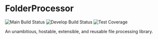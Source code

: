 # FolderProcessor

![Main Build Status](https://github.com/JerrettDavis/FolderProcessor/actions/workflows/main.yml/badge.svg)
![Develop Build Status](https://github.com/JerrettDavis/FolderProcessor/actions/workflows/develop.yml/badge.svg)
![Test Coverage](https://img.shields.io/endpoint?url=https://gist.githubusercontent.com/JerrettDavis/c0d1f93e62b9e0910bffca6a7c0aede0/raw/0cf8241600fb0658e2ca506aee0e6e131443ff41/code-coverage.json)

An unambitious, hostable, extensible, and reusable file processing library.


